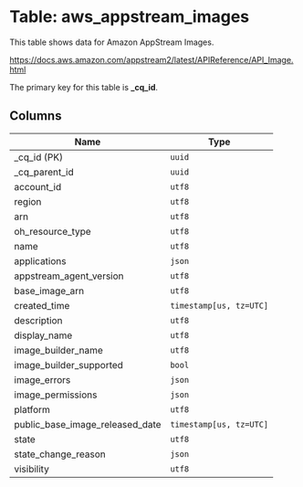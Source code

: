# Table: aws_appstream_images

This table shows data for Amazon AppStream Images.

https://docs.aws.amazon.com/appstream2/latest/APIReference/API_Image.html

The primary key for this table is **_cq_id**.

## Columns

| Name          | Type          |
| ------------- | ------------- |
|_cq_id (PK)|`uuid`|
|_cq_parent_id|`uuid`|
|account_id|`utf8`|
|region|`utf8`|
|arn|`utf8`|
|oh_resource_type|`utf8`|
|name|`utf8`|
|applications|`json`|
|appstream_agent_version|`utf8`|
|base_image_arn|`utf8`|
|created_time|`timestamp[us, tz=UTC]`|
|description|`utf8`|
|display_name|`utf8`|
|image_builder_name|`utf8`|
|image_builder_supported|`bool`|
|image_errors|`json`|
|image_permissions|`json`|
|platform|`utf8`|
|public_base_image_released_date|`timestamp[us, tz=UTC]`|
|state|`utf8`|
|state_change_reason|`json`|
|visibility|`utf8`|